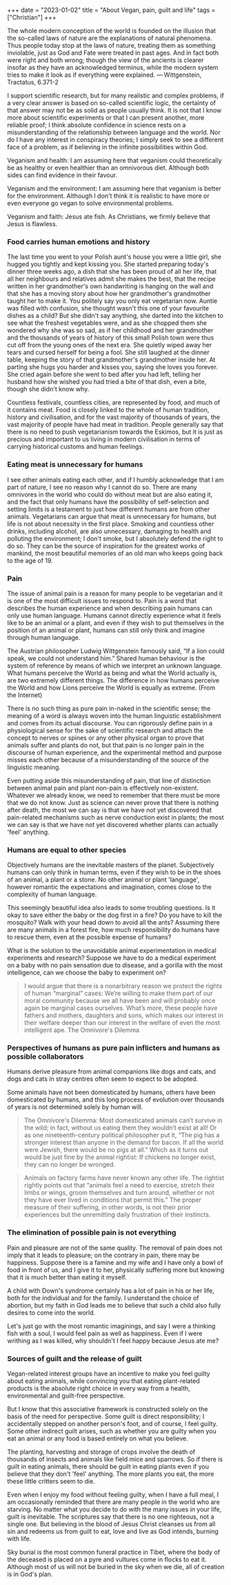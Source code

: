 +++
date = "2023-01-02"
title = "About Vegan, pain, guilt and life"
tags = ["Christian"]
+++

The whole modern conception of the world is founded on the illusion that the so-called laws of nature are the explanations of natural phenomena. Thus people today stop at the laws of nature, treating them as something inviolable, just as God and Fate were treated in past ages. And in fact both were right and both wrong; though the view of the ancients is clearer insofar as they have an acknowledged terminus, while the modern system tries to make it look as if everything were explained.
— Wittgenstein, Tractatus, 6.371-2

I support scientific research, but for many realistic and complex problems, if a very clear answer is based on so-called scientific logic, the certainty of that answer may not be as solid as people usually think. It is not that I know more about scientific experiments or that I can present another, more reliable proof; I think absolute confidence in science rests on a misunderstanding of the relationship between language and the world. Nor do I have any interest in conspiracy theories; I simply seek to see a different face of a problem, as if believing in the infinite possibilities within God.

Veganism and health: I am assuming here that veganism could theoretically be as healthy or even healthier than an omnivorous diet. Although both sides can find evidence in their favour.

Veganism and the environment: I am assuming here that veganism is better for the environment. Although I don't think it is realistic to have more or even everyone go vegan to solve environmental problems.

Veganism and faith: Jesus ate fish. As Christians, we firmly believe that Jesus is flawless.


### Food carries human emotions and history

The last time you went to your Polish aunt's house you were a little girl, she hugged you tightly and kept kissing you. She started preparing today's dinner three weeks ago, a dish that she has been proud of all her life, that all her neighbours and relatives admit she makes the best, that the recipe written in her grandmother's own handwriting is hanging on the wall and that she has a moving story about how her grandmother's grandmother taught her to make it. You politely say you only eat vegetarian now. Auntie was filled with confusion, she thought wasn't this one of your favourite dishes as a child? But she didn't say anything, she darted into the kitchen to see what the freshest vegetables were, and as she chopped them she wondered why she was so sad, as if her childhood and her grandmother and the thousands of years of history of this small Polish town were thus cut off from the young ones of the next era. She quietly wiped away her tears and cursed herself for being a fool. She still laughed at the dinner table, keeping the story of that grandmother's grandmother inside her. At parting she hugs you harder and kisses you, saying she loves you forever. She cried again before she went to bed after you had left, telling her husband how she wished you had tried a bite of that dish, even a bite, though she didn't know why.

Countless festivals, countless cities, are represented by food, and much of it contains meat. Food is closely linked to the whole of human tradition, history and civilisation, and for the vast majority of thousands of years, the vast majority of people have had meat in tradition. People generally say that there is no need to push vegetarianism towards the Eskimos, but it is just as precious and important to us living in modern civilisation in terms of carrying historical customs and human feelings.

### Eating meat is unnecessary for humans

I see other animals eating each other, and if I humbly acknowledge that I am part of nature, I see no reason why I cannot do so. There are many omnivores in the world who could do without meat but are also eating it, and the fact that only humans have the possibility of self-selection and setting limits is a testament to just how different humans are from other animals. Vegetarians can argue that meat is unnecessary for humans, but life is not about necessity in the first place. Smoking and countless other drinks, including alcohol, are also unnecessary, damaging to health and polluting the environment; I don't smoke, but I absolutely defend the right to do so. They can be the source of inspiration for the greatest works of mankind, the most beautiful memories of an old man who keeps going back to the age of 19.


### Pain

The issue of animal pain is a reason for many people to be vegetarian and it is one of the most difficult issues to respond to. Pain is a word that describes the human experience and when describing pain humans can only use human language. Humans cannot directly experience what it feels like to be an animal or a plant, and even if they wish to put themselves in the position of an animal or plant, humans can still only think and imagine through human language.

The Austrian philosopher Ludwig Wittgenstein famously said, “If a lion could speak, we could not understand him.”
Shared human behaviour is the system of reference by means of which we interpret an unknown language. What humans perceive the World as being and what the World actually is, are two extremely different things. The difference in how humans perceive the World and how Lions perceive the World is equally as extreme. (From the Internet)

There is no such thing as pure pain in-naked in the scientific sense; the meaning of a word is always woven into the human linguistic establishment and comes from its actual discourse. You can rigorously define pain in a physiological sense for the sake of scientific research and attach the concept to nerves or spines or any other physical organ to prove that animals suffer and plants do not, but that pain is no longer pain in the discourse of human experience, and the experimental method and purpose misses each other because of a misunderstanding of the source of the linguistic meaning.

Even putting aside this misunderstanding of pain, that line of distinction between animal pain and plant non-pain is effectively non-existent. Whatever we already know, we need to remember that there must be more that we do not know. Just as science can never prove that there is nothing after death, the most we can say is that we have not yet discovered that pain-related mechanisms such as nerve conduction exist in plants; the most we can say is that we have not yet discovered whether plants can actually 'feel' anything.

### Humans are equal to other species

Objectively humans are the inevitable masters of the planet. Subjectively humans can only think in human terms, even if they wish to be in the shoes of an animal, a plant or a stone. No other animal or plant 'language', however romantic the expectations and imagination, comes close to the complexity of human language.

This seemingly beautiful idea also leads to some troubling questions. Is it okay to save either the baby or the dog first in a fire? Do you have to kill the mosquito? Walk with your head down to avoid all the ants? Assuming there are many animals in a forest fire, how much responsibility do humans have to rescue them, even at the possible expense of humans?

What is the solution to the unavoidable animal experimentation in medical experiments and research? Suppose we have to do a medical experiment on a baby with no pain sensation due to disease, and a gorilla with the most intelligence, can we choose the baby to experiment on?

> I would argue that there is a nonarbitrary reason we protect the rights of human “marginal” cases: We’re willing to make them part of our moral community because we all have been and will probably once again be marginal cases ourselves. What’s more, these people have fathers and mothers, daughters and sons, which makes our interest in their welfare deeper than our interest in the welfare of even the most intelligent ape.           The Omnivore's Dilemma

### Perspectives of humans as pure pain inflicters and humans as possible collaborators

Humans derive pleasure from animal companions like dogs and cats, and dogs and cats in stray centres often seem to expect to be adopted.

Some animals have not been domesticated by humans, others have been domesticated by humans, and this long process of evolution over thousands of years is not determined solely by human will.



> The Omnivore's Dilemma:
> Most domesticated animals can’t survive in the wild; in fact, without us eating them they wouldn’t exist at all! Or as one nineteenth-century political philosopher put it, “The pig has a stronger interest than anyone in the demand for bacon. If all the world were Jewish, there would be no pigs at all.” Which as it turns out would be just fine by the animal rightist: If chickens no longer exist, they can no longer be wronged.

> Animals on factory farms have never known any other life. The rightist rightly points out that “animals feel a need to exercise, stretch their limbs or wings, groom themselves and turn around, whether or not they have ever lived in conditions that permit this.” The proper measure of their suffering, in other words, is not their prior experiences but the unremitting daily frustration of their instincts.

### The elimination of possible pain is not everything

Pain and pleasure are not of the same quality. The removal of pain does not imply that it leads to pleasure; on the contrary in pain, there may be happiness. Suppose there is a famine and my wife and I have only a bowl of food in front of us, and I give it to her, physically suffering more but knowing that it is much better than eating it myself.

A child with Down's syndrome certainly has a lot of pain in his or her life, both for the individual and for the family. I understand the choice of abortion, but my faith in God leads me to believe that such a child also fully desires to come into the world.

Let's just go with the most romantic imaginings, and say I were a thinking fish with a soul, I would feel pain as well as happiness. Even if I were writhing as I was killed, why shouldn't I feel happy because Jesus ate me?

### Sources of guilt and the release of guilt

Vegan-related interest groups have an incentive to make you feel guilty about eating animals, while convincing you that eating plant-related products is the absolute right choice in every way from a health, environmental and guilt-free perspective.

But I know that this associative framework is constructed solely on the basis of the need for perspective. Some guilt is direct responsibility; I accidentally stepped on another person's foot, and of course, I feel guilty. Some other indirect guilt arises, such as whether you are guilty when you eat an animal or any food is based entirely on what you believe.

The planting, harvesting and storage of crops involve the death of thousands of insects and animals like field mice and sparrows. So if there is guilt in eating animals, there should be guilt in eating plants even if you believe that they don't 'feel' anything. The more plants you eat, the more these little critters seem to die.

Even when I enjoy my food without feeling guilty, when I have a full meal, I am occasionally reminded that there are many people in the world who are starving. No matter what you decide to do with the many issues in your life, guilt is inevitable. The scriptures say that there is no one righteous, not a single one. But believing in the blood of Jesus Christ cleanses us from all sin and redeems us from guilt to eat, love and live as God intends, burning with life.

Sky burial is the most common funeral practice in Tibet, where the body of the deceased is placed on a pyre and vultures come in flocks to eat it. Although most of us will not be buried in the sky when we die, all of creation is in God's plan.







